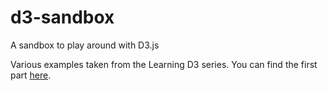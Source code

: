 # d3-sandbox
A sandbox to play around with D3.js

Various examples taken from the Learning D3 series.  You can find the first part [here](http://synthesis.sbecker.net/articles/2012/07/08/learning-d3-part-1).

